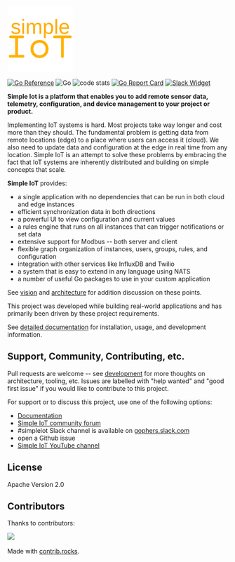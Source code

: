 <img src="docs/images/simple-iot-logo.png?raw=true" width="150">

[![Go Reference](https://pkg.go.dev/badge/github.com/simpleiot/simpleiot.svg)](https://pkg.go.dev/github.com/simpleiot/simpleiot)
![Go](https://github.com/simpleiot/simpleiot/workflows/Go/badge.svg?branch=master)
![code stats](https://tokei.rs/b1/github/simpleiot/simpleiot?category=code)
[![Go Report Card](https://goreportcard.com/badge/github.com/simpleiot/simpleiot)](https://goreportcard.com/report/github.com/simpleiot/simpleiot)
[![Slack Widget](https://img.shields.io/badge/join-us%20on%20slack-gray.svg?longCache=true&logo=slack&colorB=red)](http://gophers.slack.com/messages/simpleiot)

**Simple Iot is a platform that enables you to add remote sensor data,
telemetry, configuration, and device management to your project or product.**

Implementing IoT systems is hard. Most projects take way longer and cost more
than they should. The fundamental problem is getting data from remote locations
(edge) to a place where users can access it (cloud). We also need to update data
and configuration at the edge in real time from any location. Simple IoT is an
attempt to solve these problems by embracing the fact that IoT systems are
inherently distributed and building on simple concepts that scale.

**Simple IoT** provides:

- a single application with no dependencies that can be run in both cloud and
  edge instances
- efficient synchronization data in both directions
- a powerful UI to view configuration and current values
- a rules engine that runs on all instances that can trigger notifications or
  set data
- extensive support for Modbus -- both server and client
- flexible graph organization of instances, users, groups, rules, and
  configuration
- integration with other services like InfluxDB and Twilio
- a system that is easy to extend in any language using NATS
- a number of useful Go packages to use in your custom application

See [vision](docs/ref/vision.md) and [architecture](docs/ref/architecture.md)
for addition discussion on these points.

This project was developed while building real-world applications and has
primarily been driven by these project requirements.

See [detailed documentation](https://docs.simpleiot.org) for installation,
usage, and development information.

## Support, Community, Contributing, etc.

Pull requests are welcome -- see [development](docs/ref/development.md) for more
thoughts on architecture, tooling, etc. Issues are labelled with "help wanted"
and "good first issue" if you would like to contribute to this project.

For support or to discuss this project, use one of the following options:

- [Documentation](https://docs.simpleiot.org)
- [Simple IoT community forum](https://community.tmpdir.org/c/simple-iot/5)
- #simpleiot Slack channel is available on
  [gophers.slack.com](https://gophers.slack.com/messages/simpleiot/)
- open a Github issue
- [Simple IoT YouTube channel](https://www.youtube.com/channel/UCDAtjx0utMbJCexZ7Q5CbNg)

## License

Apache Version 2.0

## Contributors

Thanks to contributors:

<a href="https://github.com/simpleiot/simpleiot/graphs/contributors">
  <img src="https://contrib.rocks/image?repo=simpleiot/simpleiot" />
</a>

Made with [contrib.rocks](https://contrib.rocks).
